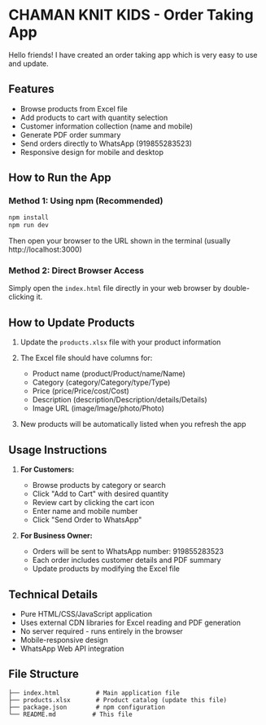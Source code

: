 # CHAMAN KNIT KIDS - Order Taking App

Hello friends! I have created an order taking app which is very easy to use and update.

## Features
- Browse products from Excel file
- Add products to cart with quantity selection
- Customer information collection (name and mobile)
- Generate PDF order summary
- Send orders directly to WhatsApp (919855283523)
- Responsive design for mobile and desktop

## How to Run the App

### Method 1: Using npm (Recommended)
```bash
npm install
npm run dev
```
Then open your browser to the URL shown in the terminal (usually http://localhost:3000)

### Method 2: Direct Browser Access
Simply open the `index.html` file directly in your web browser by double-clicking it.

## How to Update Products

1. Update the `products.xlsx` file with your product information
2. The Excel file should have columns for:
   - Product name (product/Product/name/Name)
   - Category (category/Category/type/Type)
   - Price (price/Price/cost/Cost)
   - Description (description/Description/details/Details)
   - Image URL (image/Image/photo/Photo)

3. New products will be automatically listed when you refresh the app

## Usage Instructions

1. **For Customers:**
   - Browse products by category or search
   - Click "Add to Cart" with desired quantity
   - Review cart by clicking the cart icon
   - Enter name and mobile number
   - Click "Send Order to WhatsApp"

2. **For Business Owner:**
   - Orders will be sent to WhatsApp number: 919855283523
   - Each order includes customer details and PDF summary
   - Update products by modifying the Excel file

## Technical Details

- Pure HTML/CSS/JavaScript application
- Uses external CDN libraries for Excel reading and PDF generation
- No server required - runs entirely in the browser
- Mobile-responsive design
- WhatsApp Web API integration

## File Structure
```
├── index.html          # Main application file
├── products.xlsx       # Product catalog (update this file)
├── package.json        # npm configuration
└── README.md          # This file
```